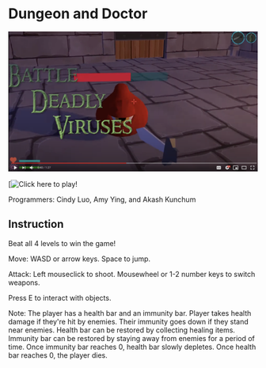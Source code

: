 # Dungeon and Doctor

[![Game trailer](https://github.com/amywhying/dungeon-and-doctor/blob/master/Screenshot%202020-11-20%20at%204.34.14%20AM.png)](https://www.youtube.com/watch?v=NhFXNU32ZKc&feature=youtu.be)

[![Click here to play!](https://amywhying.itch.io/dungeonanddoctor)

Programmers: Cindy Luo, Amy Ying, and Akash Kunchum

## Instruction

Beat all 4 levels to win the game!

Move: WASD or arrow keys. Space to jump.

Attack: Left mouseclick to shoot. Mousewheel  or 1-2 number keys to switch weapons.

Press E to interact with objects.

Note: The player has a health bar and an immunity bar. Player takes health damage if they're hit by enemies. Their immunity goes down if they stand near enemies. Health bar can be restored by collecting healing items. Immunity bar can be restored by staying away from enemies for a period of time. Once immunity bar reaches 0, health bar slowly depletes. Once health bar reaches 0, the player dies.



